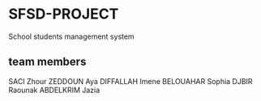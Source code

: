 # SFSD-PROJECT
School students management system
## team members
SACI Zhour
ZEDDOUN Aya
DIFFALLAH Imene
BELOUAHAR Sophia
DJBIR Raounak
ABDELKRIM Jazia
